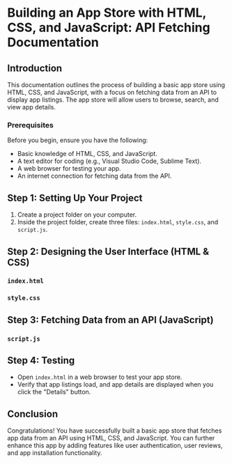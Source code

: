 # Building an App Store with HTML, CSS, and JavaScript: API Fetching Documentation

## Introduction

This documentation outlines the process of building a basic app store using HTML, CSS, and JavaScript, with a focus on fetching data from an API to display app listings. The app store will allow users to browse, search, and view app details.

### Prerequisites

Before you begin, ensure you have the following:

- Basic knowledge of HTML, CSS, and JavaScript.
- A text editor for coding (e.g., Visual Studio Code, Sublime Text).
- A web browser for testing your app.
- An internet connection for fetching data from the API.

## Step 1: Setting Up Your Project

1. Create a project folder on your computer.
2. Inside the project folder, create three files: `index.html`, `style.css`, and `script.js`.

## Step 2: Designing the User Interface (HTML & CSS)

### `index.html`
### `style.css`
 
## Step 3: Fetching Data from an API (JavaScript)

### `script.js`

## Step 4: Testing

- Open `index.html` in a web browser to test your app store.
- Verify that app listings load, and app details are displayed when you click the "Details" button.

## Conclusion

Congratulations! You have successfully built a basic app store that fetches app data from an API using HTML, CSS, and JavaScript. You can further enhance this app by adding features like user authentication, user reviews, and app installation functionality.